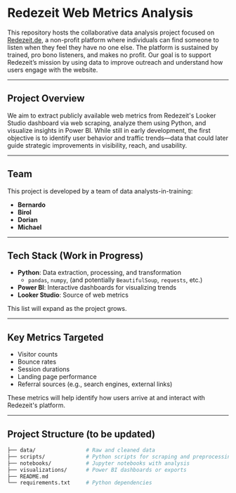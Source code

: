 #  Redezeit Web Metrics Analysis

This repository hosts the collaborative data analysis project focused on [Redezeit.de](https://www.virtualsupporttalks.de), a non-profit platform where individuals can find someone to listen when they feel they have no one else. The platform is sustained by trained, pro bono listeners, and makes no profit. Our goal is to support Redezeit’s mission by using data to improve outreach and understand how users engage with the website.

---

##  Project Overview

We aim to extract publicly available web metrics from Redezeit's Looker Studio dashboard via web scraping, analyze them using Python, and visualize insights in Power BI. While still in early development, the first objective is to identify user behavior and traffic trends—data that could later guide strategic improvements in visibility, reach, and usability.

---

##  Team

This project is developed by a team of data analysts-in-training:

- **Bernardo**
- **Birol**
- **Dorian**
- **Michael**

---

##  Tech Stack (Work in Progress)

- **Python**: Data extraction, processing, and transformation  
  - `pandas`, `numpy`, (and potentially `BeautifulSoup`, `requests`, etc.)
- **Power BI**: Interactive dashboards for visualizing trends
- **Looker Studio**: Source of web metrics

This list will expand as the project grows.

---

##  Key Metrics Targeted

- Visitor counts
- Bounce rates
- Session durations
- Landing page performance
- Referral sources (e.g., search engines, external links)

These metrics will help identify how users arrive at and interact with Redezeit's platform.

---

##  Project Structure (to be updated)

```bash
├── data/                # Raw and cleaned data
├── scripts/             # Python scripts for scraping and preprocessing
├── notebooks/           # Jupyter notebooks with analysis
├── visualizations/      # Power BI dashboards or exports
├── README.md
└── requirements.txt     # Python dependencies
